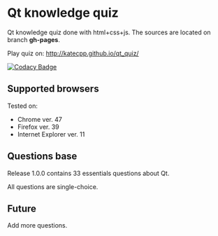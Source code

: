 # Qt knowledge quiz

Qt knowledge quiz done with html+css+js. The sources are located on branch <b>gh-pages</b>.

Play quiz on: http://katecpp.github.io/qt_quiz/

[![Codacy Badge](https://api.codacy.com/project/badge/grade/9529141f28934a3ba3facbca0772a075)](https://www.codacy.com/app/kasia-macias/qt_quiz)


## Supported browsers
Tested on:
<ul>
<li>Chrome ver. 47</li>
<li>Firefox ver. 39</li>
<li>Internet Explorer ver. 11</li>
</ul>

## Questions base
Release 1.0.0 contains 33 essentials questions about Qt.

All questions are single-choice.


## Future
Add more questions.
